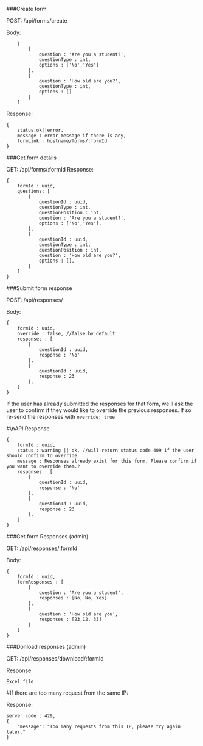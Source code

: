 ###Create form

POST: /api/forms/create 

Body:
```
    [
        {
            question : 'Are you a student?',
            questionType : int,
            options : ['No','Yes']
        },
        {
            question : 'How old are you?',
            questionType : int,
            options : []
        }
    ]
```

Response:
```
{
    status:ok||error,
    message : error message if there is any,
    formLink : hostname/forms/:formId
}
```

###Get form details

GET: /api/forms/:formId
Response:

```
{
    formId : uuid,
    questions: [
        {
            questionId : uuid,
            questionType : int,
            questionPosition : int,
            question : 'Are you a student?',
            options : ['No','Yes'],
        },
        {
            questionId : uuid,
            questionType : int,
            questionPosition : int,
            question : 'How old are you?',
            options : [],
        }
    ]
}
```

###Submit form response

POST: /api/responses/

Body:
```
{
    formId : uuid,
    override : false, //false by default
    responses : [
        {
            questionId : uuid,
            response : 'No'
        },
        {
            questionId : uuid,
            response : 23
        },
    ]
}
```

If the user has already submitted the responses for that form, we'll ask the user to confirm if they would like to override the previous responses. If so re-send the responses with `override: true`

#\nAPI Response

```
{
    formId : uuid,
    status : warning || ok, //will return status code 409 if the user should confirm to override
    message : Responses already exist for this form. Please confirm if you want to override them.?
    responses : [
        {
            questionId : uuid,
            response : 'No'
        },
        {
            questionId : uuid,
            response : 23
        },
    ]
}   
```

###Get form Responses (admin)

GET: /api/responses/:formId

Body:
```
{
    formId : uuid,
    formResponses : [
        {
            question : 'Are you a student',
            responses : [No, No, Yes]
        },
        {
            question : 'How old are you',
            responses : [23,12, 33]
        }
    ]
}
```


###Donload responses (admin)

GET: /api/responses/download/:formId

Response
```
Excel file
```


#If there are too many request from the same IP:

Response:

```
server code : 429,
{
    "message": "Too many requests from this IP, please try again later."
}
```